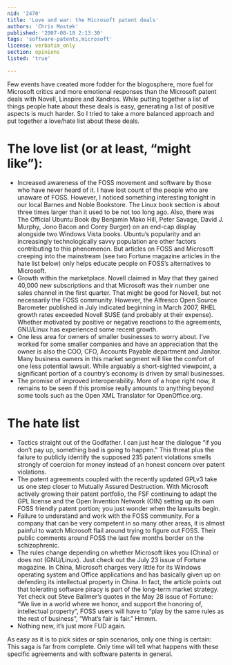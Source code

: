 ```yaml
---
nid: '2470'
title: 'Love and war: the Microsoft patent deals'
authors: 'Chris Mostek'
published: '2007-08-18 2:13:30'
tags: 'software-patents,microsoft'
license: verbatim_only
section: opinions
listed: 'true'

---
```

Few events have created more fodder for the blogosphere, more fuel for Microsoft critics and more emotional responses than the Microsoft patent deals with Novell, Linspire and Xandros. While putting together a list of things people hate about these deals is easy, generating a list of positive aspects is much harder. So I tried to take a more balanced approach and put together a love/hate list about these deals.


<!--break-->



# The love list (or at least, “might like”):


* Increased awareness of the FOSS movement and software by those who have never heard of it. I have lost count of the people who are unaware of FOSS. However, I noticed something interesting tonight in our local Barnes and Noble Bookstore. The Linux book section is about three times larger than it used to be not too long ago. Also, there was The Official Ubuntu Book (by Benjamin Mako Hill, Peter Savage, David J. Murphy, Jono Bacon and Corey Burger) on an end-cap display alongside two Windows Vista books. Ubuntu’s popularity and an increasingly technologically savvy population are other factors contributing to this phenomenon. But articles on FOSS and Microsoft creeping into the mainstream (see two Fortune magazine articles in the hate list below) only helps educate people on FOSS’s alternatives to Microsoft.
* Growth within the marketplace. Novell claimed in May that they gained 40,000 new subscriptions and that Microsoft was their number one sales channel in the first quarter. That might be good for Novell, but not necessarily the FOSS community. However, the Alfresco Open Source Barometer published in July indicated beginning in March 2007, RHEL growth rates exceeded Novell SUSE (and probably at their expense). Whether motivated by positive or negative reactions to the agreements, GNU/Linux has experienced some recent growth.
* One less area for owners of smaller businesses to worry about. I’ve worked for some smaller companies and have an appreciation that the owner is also the COO, CFO, Accounts Payable department and Janitor. Many business owners in this market segment will like the comfort of one less potential lawsuit. While arguably a short-sighted viewpoint, a significant portion of a country’s economy is driven by small businesses.
* The promise of improved interoperability. More of a hope right now, it remains to be seen if this promise really amounts to anything beyond some tools such as the Open XML Translator for OpenOffice.org.


# The hate list


* Tactics straight out of the Godfather. I can just hear the dialogue “if you don’t pay up, something bad is going to happen.” This threat plus the failure to publicly identify the supposed 235 patent violations smells strongly of coercion for money instead of an honest concern over patent violations.
* The patent agreements coupled with the recently updated GPLv3 take us one step closer to Mutually Assured Destruction. With Microsoft actively growing their patent portfolio, the FSF continuing to adapt the GPL license and the Open Invention Network (OIN) setting up its own FOSS friendly patent portion; you just wonder when the lawsuits begin.
* Failure to understand and work with the FOSS community. For a company that can be very competent in so many other areas, it is almost painful to watch Microsoft flail around trying to figure out FOSS. Their public comments around FOSS the last few months border on the schizophrenic.
* The rules change depending on whether Microsoft likes you (China) or does not (GNU/Linux). Just check out the July 23 issue of Fortune magazine. In China, Microsoft charges very little for its Windows operating system and Office applications and has basically given up on defending its intellectual property in China. In fact, the article points out that tolerating software piracy is part of the long-term market strategy. Yet check out Steve Ballmer’s quotes in the May 28 issue of Fortune: “We live in a world where we honor, and support the honoring of, intellectual property”, FOSS users will have to “play by the same rules as the rest of business”, “What’s fair is fair.” Hmmm.
* Nothing new, it’s just more FUD again.

As easy as it is to pick sides or spin scenarios, only one thing is certain: This saga is far from complete. Only time will tell what happens with these specific agreements and with software patents in general.

